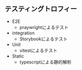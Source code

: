 ## テスティングトロフィー

- E2E
  - praywrightによるテスト
- integration
  - Storybookによるテスト
- Unit
  - vitestによるテスト
- Static
  - typescriptによる静的解析
